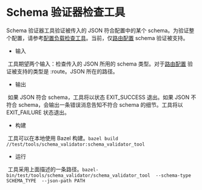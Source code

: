 # Schema 验证器检查工具

Schema 验证器工具验证被传入的 JSON 符合配置中的某个 schema。为验证整个配置，请参考[配置负载检查工具](config_load_check_tool.md#install-tools-config-load-check-tool)。当前，仅[路由配置](https://www.envoyproxy.io/docs/envoy/latest/api-v1/route_config/route_config.html#config-http-conn-man-route-table) schema 验证被支持。

- 输入

  工具期望两个输入：检查传入的 JSON 所用的 schema 类型。对于[路由配置](https://www.envoyproxy.io/docs/envoy/latest/api-v1/route_config/route_config.html#config-http-conn-man-route-table) 验证被支持的类型是 :route。JSON 所在的路径。

- 输出

  如果 JSON 符合 schema，工具将以状态 EXIT_SUCCESS 退出。如果 JSON 不符合 schema，会输出一条错误消息告知不符合 schema 的细节。工具将以 EXIT_FAILURE 状态退出。

- 构建

  工具可以在本地使用 Bazel 构建。`bazel build //test/tools/schema_validator:schema_validator_tool `

- 运行

  工具采用上面描述的一条路径。`bazel-bin/test/tools/schema_validator/schema_validator_tool  --schema-type SCHEMA_TYPE  --json-path PATH`
